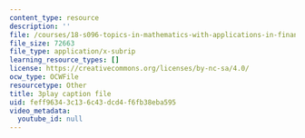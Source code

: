 ```yaml
---
content_type: resource
description: ''
file: /courses/18-s096-topics-in-mathematics-with-applications-in-finance-fall-2013/feff96343c136c43dcd4f6fb38eba595_Z5yRMMVUC5w.srt
file_size: 72663
file_type: application/x-subrip
learning_resource_types: []
license: https://creativecommons.org/licenses/by-nc-sa/4.0/
ocw_type: OCWFile
resourcetype: Other
title: 3play caption file
uid: feff9634-3c13-6c43-dcd4-f6fb38eba595
video_metadata:
  youtube_id: null
---
```

